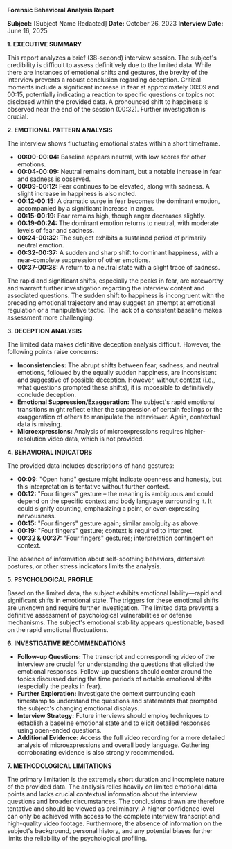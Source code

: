 **Forensic Behavioral Analysis Report**

**Subject:**  [Subject Name Redacted]
**Date:** October 26, 2023
**Interview Date:** June 16, 2025


**1. EXECUTIVE SUMMARY**

This report analyzes a brief (38-second) interview session. The subject's credibility is difficult to assess definitively due to the limited data. While there are instances of emotional shifts and gestures, the brevity of the interview prevents a robust conclusion regarding deception.  Critical moments include a significant increase in fear at approximately 00:09 and 00:15, potentially indicating a reaction to specific questions or topics not disclosed within the provided data.  A pronounced shift to happiness is observed near the end of the session (00:32).  Further investigation is crucial.

**2. EMOTIONAL PATTERN ANALYSIS**

The interview shows fluctuating emotional states within a short timeframe.

* **00:00-00:04:** Baseline appears neutral, with low scores for other emotions.
* **00:04-00:09:**  Neutral remains dominant, but a notable increase in fear and sadness is observed.
* **00:09-00:12:** Fear continues to be elevated, along with sadness.  A slight increase in happiness is also noted.
* **00:12-00:15:** A dramatic surge in fear becomes the dominant emotion, accompanied by a significant increase in anger.
* **00:15-00:19:** Fear remains high, though anger decreases slightly.
* **00:19-00:24:** The dominant emotion returns to neutral, with moderate levels of fear and sadness.
* **00:24-00:32:** The subject exhibits a sustained period of primarily neutral emotion.
* **00:32-00:37:** A sudden and sharp shift to dominant happiness, with a near-complete suppression of other emotions.
* **00:37-00:38:** A return to a neutral state with a slight trace of sadness.


The rapid and significant shifts, especially the peaks in fear, are noteworthy and warrant further investigation regarding the interview content and associated questions.  The sudden shift to happiness is incongruent with the preceding emotional trajectory and may suggest an attempt at emotional regulation or a manipulative tactic.  The lack of a consistent baseline makes assessment more challenging.

**3. DECEPTION ANALYSIS**

The limited data makes definitive deception analysis difficult. However, the following points raise concerns:

* **Inconsistencies:** The abrupt shifts between fear, sadness, and neutral emotions, followed by the equally sudden happiness, are inconsistent and suggestive of possible deception.  However, without context (i.e., what questions prompted these shifts), it is impossible to definitively conclude deception.
* **Emotional Suppression/Exaggeration:** The subject's rapid emotional transitions might reflect either the suppression of certain feelings or the exaggeration of others to manipulate the interviewer.  Again, contextual data is missing.
* **Microexpressions:** Analysis of microexpressions requires higher-resolution video data, which is not provided.


**4. BEHAVIORAL INDICATORS**

The provided data includes descriptions of hand gestures:

* **00:09:**  "Open hand" gesture might indicate openness and honesty, but this interpretation is tentative without further context.
* **00:12:**  "Four fingers" gesture – the meaning is ambiguous and could depend on the specific context and body language surrounding it.  It could signify counting, emphasizing a point, or even expressing nervousness.
* **00:15:**  "Four fingers" gesture again; similar ambiguity as above.
* **00:19:**  "Four fingers" gesture; context is required to interpret.
* **00:32 & 00:37:** "Four fingers" gestures; interpretation contingent on context.

The absence of information about self-soothing behaviors, defensive postures, or other stress indicators limits the analysis.


**5. PSYCHOLOGICAL PROFILE**

Based on the limited data, the subject exhibits emotional lability—rapid and significant shifts in emotional state.  The triggers for these emotional shifts are unknown and require further investigation.  The limited data prevents a definitive assessment of psychological vulnerabilities or defense mechanisms.  The subject's emotional stability appears questionable, based on the rapid emotional fluctuations.

**6. INVESTIGATIVE RECOMMENDATIONS**

* **Follow-up Questions:**  The transcript and corresponding video of the interview are crucial for understanding the questions that elicited the emotional responses.  Follow-up questions should center around the topics discussed during the time periods of notable emotional shifts (especially the peaks in fear).
* **Further Exploration:**  Investigate the context surrounding each timestamp to understand the questions and statements that prompted the subject's changing emotional displays.
* **Interview Strategy:** Future interviews should employ techniques to establish a baseline emotional state and to elicit detailed responses using open-ended questions.
* **Additional Evidence:** Access the full video recording for a more detailed analysis of microexpressions and overall body language.  Gathering corroborating evidence is also strongly recommended.

**7. METHODOLOGICAL LIMITATIONS**

The primary limitation is the extremely short duration and incomplete nature of the provided data. The analysis relies heavily on limited emotional data points and lacks crucial contextual information about the interview questions and broader circumstances. The conclusions drawn are therefore tentative and should be viewed as preliminary.  A higher confidence level can only be achieved with access to the complete interview transcript and high-quality video footage.  Furthermore, the absence of information on the subject's background, personal history, and any potential biases further limits the reliability of the psychological profiling.
